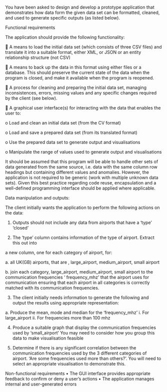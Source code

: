You have been asked to design and develop a prototype application that demonstrates 
how data form the given data set can be formatted, cleaned, and used to generate 
specific outputs (as listed below).

Functional requirements

The application should provide the following functionality:

 A means to load the initial data set (which consists of three CSV files) and translate it 
into a suitable format, either XML, or JSON or an entity relationship structure (not 
CSV) 

 A means to back up the data in this format using either files or a database. This 
should preserve the current state of the data when the program is closed, and make 
it available when the program is reopened. 

 A process for cleaning and preparing the initial data set, managing inconsistences, 
errors, missing values and any specific changes required by the client (see below).

 A graphical user interface(s) for interacting with the data that enables the user to:

o Load and clean an initial data set (from the CV format)

o Load and save a prepared data set (from its translated format)

o Use the prepared data set to generate output and visualisations

o Manipulate the range of values used to generate output and visualisations

It should be assumed that this program will be able to handle other sets of data 
generated from the same source, i.e. data with the same column row headings but 
containing different values and anomalies. However, the application is not required to be 
generic (work with multiple unknown data sets). Given this best practice regarding code 
reuse, encapsulation and a well-defined programming interface should be applied where 
applicable.

Data manipulation and outputs:

The client initially wants the application to perform the following actions on the data:

1. Outputs should not include any data from airports that have a ‘type’ ‘closed’

2. The ‘type’ column contains information of the type of airport. Extract this out into

a new column, one for each category of airport, for:

a. all UK(GB) airports, that are , large_airport, medium_airport, small 
airport

b. join each category, large_airport, medium_airport, small airport
to the communication frequencies ‘ frequency_mhz’ that the airport uses 
for communication ensuring that each airport in all categories is correctly 
matched with its communication frequencies.

3. The client initially needs information to generate the following and output the 
results using appropriate representation:

a. Produce the mean, mode and median for the ‘frequency_mhz’
i. For large_airport
ii. For frequencies more than 100 mhz

4. Produce a suitable graph that display the communication frequencies used by 
‘small_airport’ You may need to consider how you group this data to make 
visualisation feasible

5. Determine if there is any significant correlation between the communication 
frequencies used by the 3 different categories of airport. ‘Are some frequencies 
used more than others?’. You will need to select an appropriate visualisation to 
demonstrate this.

Non-functional requirements
• The GUI interface provides appropriate feedback to confirm or deny a user’s actions
• The application manages internal and user-generated errors

